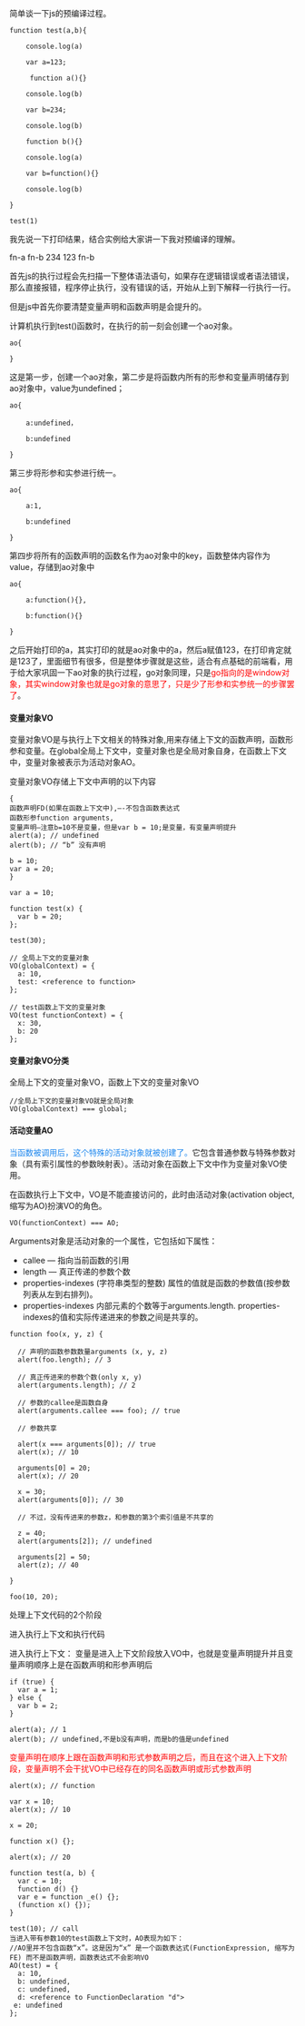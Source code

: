 简单谈一下js的预编译过程。
```
function test(a,b){

    console.log(a)

    var a=123;

     function a(){}

    console.log(b)

    var b=234;

    console.log(b)

    function b(){}

    console.log(a)

    var b=function(){}

    console.log(b)

}

test(1)
```
我先说一下打印结果，结合实例给大家讲一下我对预编译的理解。

fn-a  fn-b 234 123 fn-b

首先js的执行过程会先扫描一下整体语法语句，如果存在逻辑错误或者语法错误，那么直接报错，程序停止执行，没有错误的话，开始从上到下解释一行执行一行。

但是js中首先你要清楚变量声明和函数声明是会提升的。

计算机执行到test()函数时，在执行的前一刻会创建一个ao对象。
```
ao{

}
```
这是第一步，创建一个ao对象，第二步是将函数内所有的形参和变量声明储存到ao对象中，value为undefined；
```
ao{

    a:undefined，

    b:undefined

}
```
第三步将形参和实参进行统一。
```
ao{

    a:1,

    b:undefined

}
```
第四步将所有的函数声明的函数名作为ao对象中的key，函数整体内容作为value，存储到ao对象中
```
ao{

    a:function(){},

    b:function(){}

}
```
之后开始打印的a，其实打印的就是ao对象中的a，然后a赋值123，在打印肯定就是123了，里面细节有很多，但是整体步骤就是这些，适合有点基础的前端看，用于给大家巩固一下ao对象的执行过程，go对象同理，只是<font color=#ff0000>go指向的是window对象，其实window对象也就是go对象的意思了，只是少了形参和实参统一的步骤罢了</font>。



#### 变量对象VO

变量对象VO是与执行上下文相关的特殊对象,用来存储上下文的函数声明，函数形参和变量。在global全局上下文中，变量对象也是全局对象自身，在函数上下文中，变量对象被表示为活动对象AO。

变量对象VO存储上下文中声明的以下内容
```
{
函数声明FD(如果在函数上下文中),—-不包含函数表达式
函数形参function arguments,
变量声明–注意b=10不是变量，但是var b = 10;是变量，有变量声明提升
alert(a); // undefined
alert(b); // “b” 没有声明

b = 10;
var a = 20;
}
```
```
var a = 10;

function test(x) {
  var b = 20;
};

test(30);

// 全局上下文的变量对象
VO(globalContext) = {
  a: 10,
  test: <reference to function>
};

// test函数上下文的变量对象
VO(test functionContext) = {
  x: 30,
  b: 20
};
```

#### 变量对象VO分类

全局上下文的变量对象VO，函数上下文的变量对象VO
```
//全局上下文的变量对象VO就是全局对象
VO(globalContext) === global;
```
#### 活动变量AO

<font color=#1C86EE>当函数被调用后，这个特殊的活动对象就被创建了。</font>它包含普通参数与特殊参数对象（具有索引属性的参数映射表）。活动对象在函数上下文中作为变量对象VO使用。

在函数执行上下文中，VO是不能直接访问的，此时由活动对象(activation object,缩写为AO)扮演VO的角色。
```
VO(functionContext) === AO;
```
Arguments对象是活动对象的一个属性，它包括如下属性：
- callee — 指向当前函数的引用
- length — 真正传递的参数个数
- properties-indexes (字符串类型的整数) 属性的值就是函数的参数值(按参数列表从左到右排列)。
- properties-indexes 内部元素的个数等于arguments.length. properties-indexes的值和实际传递进来的参数之间是共享的。
```
function foo(x, y, z) {

  // 声明的函数参数数量arguments (x, y, z)
  alert(foo.length); // 3

  // 真正传进来的参数个数(only x, y)
  alert(arguments.length); // 2

  // 参数的callee是函数自身
  alert(arguments.callee === foo); // true

  // 参数共享

  alert(x === arguments[0]); // true
  alert(x); // 10

  arguments[0] = 20;
  alert(x); // 20

  x = 30;
  alert(arguments[0]); // 30

  // 不过，没有传进来的参数z，和参数的第3个索引值是不共享的

  z = 40;
  alert(arguments[2]); // undefined

  arguments[2] = 50;
  alert(z); // 40

}

foo(10, 20);
```
处理上下文代码的2个阶段

进入执行上下文和执行代码

进入执行上下文：
变量是进入上下文阶段放入VO中，也就是变量声明提升并且变量声明顺序上是在函数声明和形参声明后
```
if (true) {
  var a = 1;
} else {
  var b = 2;
}

alert(a); // 1
alert(b); // undefined,不是b没有声明，而是b的值是undefined
```

<font color=#ff0000>变量声明在顺序上跟在函数声明和形式参数声明之后，而且在这个进入上下文阶段，变量声明不会干扰VO中已经存在的同名函数声明或形式参数声明</font>
```
alert(x); // function

var x = 10;
alert(x); // 10

x = 20;

function x() {};

alert(x); // 20
```
```
function test(a, b) {
  var c = 10;
  function d() {}
  var e = function _e() {};
  (function x() {});
}

test(10); // call
当进入带有参数10的test函数上下文时，AO表现为如下：
//AO里并不包含函数“x”。这是因为“x” 是一个函数表达式(FunctionExpression, 缩写为 FE) 而不是函数声明，函数表达式不会影响VO
AO(test) = {
  a: 10,
  b: undefined,
  c: undefined,
  d: <reference to FunctionDeclaration "d">
 e: undefined
};
```